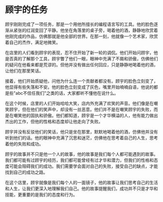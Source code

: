 # 顾宇的任务

顾宇刚刚完成了一项任务，那是一个用他所擅长的编程语言写的工具。他的脸色逐渐从紧张的红润变回了平静。他坐在角落里的桌子旁，喝着他的酒，静静地欣赏着他刚完成的作品，仿佛那就是他全部的世界。在那一刻，他就像一个艺术家，欣赏着自己的杰作，满足地微笑。

在店里的人们看到顾宇的表现，忍不住开始了新一轮的调侃。他们开始问顾宇，他是否真的了解那个工具，顾宇瞥了他们一眼，眼神中充满了不屑和骄傲，仿佛他们的疑问在他看来都是荒谬的。但他并没有做出任何回应，只是静静地喝着他的酒，让他们在那里笑话。

接着，他们开始质疑他，问他为什么连一个贡献者都没有。顾宇的脸色立刻变了，他显得有些失落和不安。他的脸色立刻变成了灰色，嘴里开始喃喃自语，他说的都是些"abc不信任我们"之类的话，大家都听不懂他在说什么。

在这个时候，店里的人们开始哈哈大笑，店内外充满了欢笑的声音。他们像是在嘲笑顾宇，但在他们的笑声中，却没有一丝恶意。他们并不是在嘲笑顾宇的失败，而是在嘲笑他的固执和骄傲。他们都知道，顾宇是一个才华横溢的人，他有能力做出杰出的工作，但他的性格和态度却让他走向了失败。

顾宇并没有反驳他们的笑话，他只是坐在那里，默默地喝着他的酒，仿佛他并没有听到他们的话。他的眼神中充满了沉思和迷茫，仿佛他在思考着自己的人生，思考着他的失败和成功。

顾宇的故事并不只是他一个人的故事，他的故事是我们每个人都可能遇到的故事。我们都可能有过顾宇的经历，我们都可能曾经有过才华和潜力，但我们的性格和态度可能会阻碍我们的成功。我们需要学会面对自己的失败，接受自己的缺点，才能找到自己的成功之路。

在这个店里，顾宇就像是我们每个人的一面镜子，他的故事让我们思考自己的生活和人生，让我们更深入地理解我们自己。他的故事提醒我们，成功并不只是才华和技能，更重要的是我们的态度和行为。
